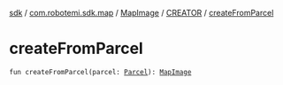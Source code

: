 [sdk](../../../index.md) / [com.robotemi.sdk.map](../../index.md) / [MapImage](../index.md) / [CREATOR](index.md) / [createFromParcel](./create-from-parcel.md)

# createFromParcel

`fun createFromParcel(parcel: `[`Parcel`](https://developer.android.com/reference/android/os/Parcel.html)`): `[`MapImage`](../index.md)